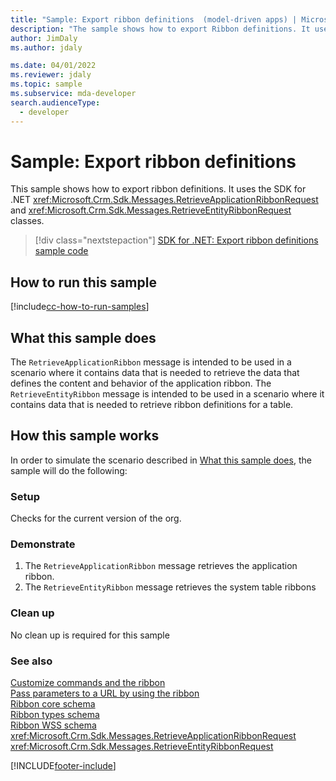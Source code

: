 ```yaml
---
title: "Sample: Export ribbon definitions  (model-driven apps) | Microsoft Docs" # Intent and product brand in a unique string of 43-59 chars including spaces
description: "The sample shows how to export Ribbon definitions. It uses the RetrieveApplicationRibbon and RetrieveEntityRibbon messages." # 115-145 characters including spaces. This abstract displays in the search result.
author: JimDaly
ms.author: jdaly

ms.date: 04/01/2022
ms.reviewer: jdaly
ms.topic: sample
ms.subservice: mda-developer
search.audienceType:
  - developer
---
```


# Sample: Export ribbon definitions

This sample shows how to export ribbon definitions. It uses the SDK for .NET <xref:Microsoft.Crm.Sdk.Messages.RetrieveApplicationRibbonRequest> and <xref:Microsoft.Crm.Sdk.Messages.RetrieveEntityRibbonRequest> classes.

> [!div class="nextstepaction"]
> [SDK for .NET: Export ribbon definitions sample code](https://github.com/microsoft/PowerApps-Samples/tree/master/dataverse/orgsvc/C%23/ExportRibbonDefinitions)

## How to run this sample

[!include[cc-how-to-run-samples](../data-platform/includes/cc-how-to-run-samples.md)]

## What this sample does

The `RetrieveApplicationRibbon` message is intended to be used in a scenario where it contains data that is needed to retrieve the data that defines the content and behavior of the application ribbon. The `RetrieveEntityRibbon` message is intended to be used in a scenario where it contains data that is needed to retrieve ribbon definitions for a table.

## How this sample works

In order to simulate the scenario described in [What this sample does](#what-this-sample-does), the sample will do the following:

### Setup

Checks for the current version of the org.

### Demonstrate

1. The `RetrieveApplicationRibbon` message retrieves the application ribbon.
2. The `RetrieveEntityRibbon` message retrieves the system table ribbons

### Clean up

No clean up is required for this sample

### See also

[Customize commands and the ribbon](customize-commands-ribbon.md)<br />
[Pass parameters to a URL by using the ribbon](pass-parameters-url-by-using-ribbon.md)<br />
[Ribbon core schema](ribbon-core-schema.md)<br />
[Ribbon types schema](ribbon-types-schema.md)<br />
[Ribbon WSS schema](ribbon-wss-schema.md)<br />
<xref:Microsoft.Crm.Sdk.Messages.RetrieveApplicationRibbonRequest><br />
<xref:Microsoft.Crm.Sdk.Messages.RetrieveEntityRibbonRequest>

[!INCLUDE[footer-include](../../includes/footer-banner.md)]
